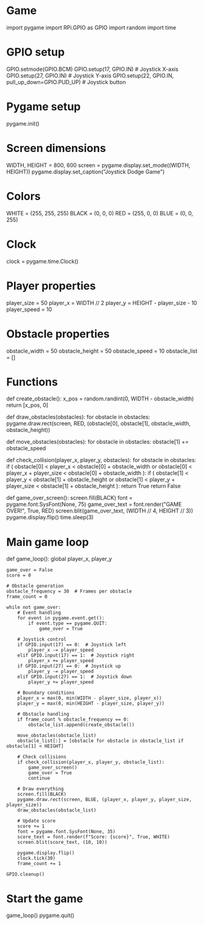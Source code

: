 # Game
import pygame
import RPi.GPIO as GPIO
import random
import time

# GPIO setup
GPIO.setmode(GPIO.BCM)
GPIO.setup(17, GPIO.IN)  # Joystick X-axis
GPIO.setup(27, GPIO.IN)  # Joystick Y-axis
GPIO.setup(22, GPIO.IN, pull_up_down=GPIO.PUD_UP)  # Joystick button

# Pygame setup
pygame.init()

# Screen dimensions
WIDTH, HEIGHT = 800, 600
screen = pygame.display.set_mode((WIDTH, HEIGHT))
pygame.display.set_caption("Joystick Dodge Game")

# Colors
WHITE = (255, 255, 255)
BLACK = (0, 0, 0)
RED = (255, 0, 0)
BLUE = (0, 0, 255)

# Clock
clock = pygame.time.Clock()

# Player properties
player_size = 50
player_x = WIDTH // 2
player_y = HEIGHT - player_size - 10
player_speed = 10

# Obstacle properties
obstacle_width = 50
obstacle_height = 50
obstacle_speed = 10
obstacle_list = []

# Functions
def create_obstacle():
    x_pos = random.randint(0, WIDTH - obstacle_width)
    return [x_pos, 0]

def draw_obstacles(obstacles):
    for obstacle in obstacles:
        pygame.draw.rect(screen, RED, (obstacle[0], obstacle[1], obstacle_width, obstacle_height))

def move_obstacles(obstacles):
    for obstacle in obstacles:
        obstacle[1] += obstacle_speed

def check_collision(player_x, player_y, obstacles):
    for obstacle in obstacles:
        if (
            obstacle[0] < player_x < obstacle[0] + obstacle_width or
            obstacle[0] < player_x + player_size < obstacle[0] + obstacle_width
        ):
            if (
                obstacle[1] < player_y < obstacle[1] + obstacle_height or
                obstacle[1] < player_y + player_size < obstacle[1] + obstacle_height
            ):
                return True
    return False

def game_over_screen():
    screen.fill(BLACK)
    font = pygame.font.SysFont(None, 75)
    game_over_text = font.render("GAME OVER!", True, RED)
    screen.blit(game_over_text, (WIDTH // 4, HEIGHT // 3))
    pygame.display.flip()
    time.sleep(3)

# Main game loop
def game_loop():
    global player_x, player_y

    game_over = False
    score = 0

    # Obstacle generation
    obstacle_frequency = 30  # Frames per obstacle
    frame_count = 0

    while not game_over:
        # Event handling
        for event in pygame.event.get():
            if event.type == pygame.QUIT:
                game_over = True

        # Joystick control
        if GPIO.input(17) == 0:  # Joystick left
            player_x -= player_speed
        elif GPIO.input(17) == 1:  # Joystick right
            player_x += player_speed
        if GPIO.input(27) == 0:  # Joystick up
            player_y -= player_speed
        elif GPIO.input(27) == 1:  # Joystick down
            player_y += player_speed

        # Boundary conditions
        player_x = max(0, min(WIDTH - player_size, player_x))
        player_y = max(0, min(HEIGHT - player_size, player_y))

        # Obstacle handling
        if frame_count % obstacle_frequency == 0:
            obstacle_list.append(create_obstacle())

        move_obstacles(obstacle_list)
        obstacle_list[:] = [obstacle for obstacle in obstacle_list if obstacle[1] < HEIGHT]

        # Check collisions
        if check_collision(player_x, player_y, obstacle_list):
            game_over_screen()
            game_over = True
            continue

        # Draw everything
        screen.fill(BLACK)
        pygame.draw.rect(screen, BLUE, (player_x, player_y, player_size, player_size))
        draw_obstacles(obstacle_list)

        # Update score
        score += 1
        font = pygame.font.SysFont(None, 35)
        score_text = font.render(f"Score: {score}", True, WHITE)
        screen.blit(score_text, (10, 10))

        pygame.display.flip()
        clock.tick(30)
        frame_count += 1

    GPIO.cleanup()

# Start the game
game_loop()
pygame.quit()
